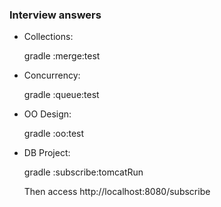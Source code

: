 ### Interview answers
- Collections:

    gradle :merge:test
- Concurrency:

    gradle :queue:test
- OO Design:

    gradle :oo:test
- DB Project:
    
    gradle :subscribe:tomcatRun
    
    Then access http://localhost:8080/subscribe

    